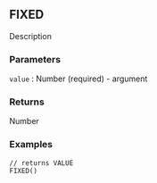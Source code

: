 ## FIXED

Description

### Parameters
`value` : Number (required) - argument

### Returns
Number

### Examples
```
// returns VALUE
FIXED()
```